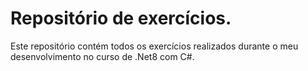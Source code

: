 # Repositório de exercícios.

Este repositório contém todos os exercícios realizados durante o meu desenvolvimento no curso de .Net8 com C#.
